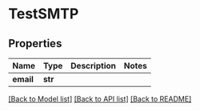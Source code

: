 # TestSMTP

## Properties

Name | Type | Description | Notes
------------ | ------------- | ------------- | -------------
**email** | **str** |  | 

[[Back to Model list]](../#documentation-for-models) [[Back to API list]](../#documentation-for-api-endpoints) [[Back to README]](../)


